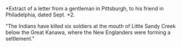 *Extract of a letter from a gentleman in Pittsburgh,  to his friend in Philadelphia, dated Sept. *2."The Indians have killed six soldiers at the mouth of Little Sandy Creek below the Great Kanawa, where the New Englanders were forming a settlement."